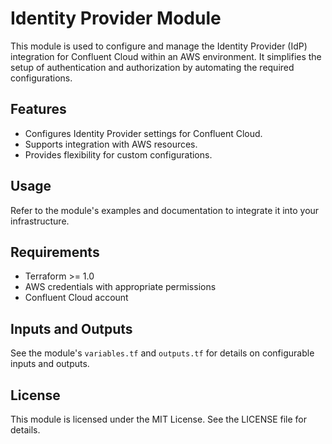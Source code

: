 # Identity Provider Module

This module is used to configure and manage the Identity Provider (IdP) integration for Confluent Cloud within an AWS environment. It simplifies the setup of authentication and authorization by automating the required configurations.

## Features

- Configures Identity Provider settings for Confluent Cloud.
- Supports integration with AWS resources.
- Provides flexibility for custom configurations.

## Usage

Refer to the module's examples and documentation to integrate it into your infrastructure.

## Requirements

- Terraform >= 1.0
- AWS credentials with appropriate permissions
- Confluent Cloud account

## Inputs and Outputs

See the module's `variables.tf` and `outputs.tf` for details on configurable inputs and outputs.

## License

This module is licensed under the MIT License. See the LICENSE file for details.